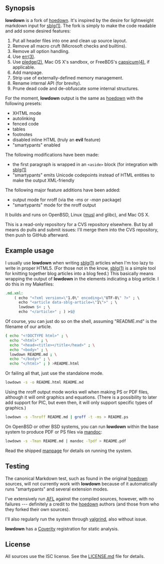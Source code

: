 ## Synopsis

**lowdown** is a fork of [hoedown](https://github.com/hoedown/hoedown).
It's inspired by the desire for lightweight markdown input for
[sblg(1)](https://kristaps.bsd.lv/sblg).  The fork is simply to make the
code readable and add some desired features:

1. Put all header files into one and clean up source layout.
2. Remove all macro cruft (Microsoft checks and builtins).
3. Remove all option handling.
4. Use [err(3)](http://man.openbsd.org/err.3).
5. Use [pledge(2)](http://man.openbsd.org/pledge.2), Mac OS X's sandbox,
   or FreeBDS's
   [capsicum(4)](https://www.freebsd.org/cgi/man.cgi?query=capsicum),
   if applicable.
6. Add manpage.
7. Strip use of externally-defined memory management.
8. Rename internal API (for brevity).
9. Prune dead code and de-obfuscate some internal structures.

For the moment, **lowdown** output is the same as
[hoedown](https://github.com/hoedown/hoedown) with the following presets:

- XHTML mode
- autolinking
- fenced code
- tables
- footnotes
- disabled inline HTML (truly an **evil** feature)
- "smartypants" enabled

The following modifications have been made:

- the first paragraph is wrapped in an `<aside>` block (for integration
  with [sblg(1)](https://kristaps.bsd.lv/sblg)
- "smartypants" emits Unicode codepoints instead of HTML entities to
  make the output XML-friendly

The following major feature additions have been added:

- output mode for nroff (via the *-ms* or *-man* package)
- "smartypants" mode for the nroff output

It builds and runs on OpenBSD, Linux ([musl](https://www.musl-libc.org/)
and glibc), and Mac OS X.

This is a read-only repository for a CVS repository elsewhere.  But by
all means do pulls and submit issues: I'll merge them into the CVS
repository, then push to GitHub afterward.

## Example usage

I usually use **lowdown** when writing
[sblg(1)](https://kristaps.bsd.lv/sblg) articles when I'm too lazy to
write in proper HTML5.
(For those not in the know, [sblg(1)](https://kristaps.bsd.lv/sblg) is a
simple tool for knitting together blog articles into a blog feed.)
This basically means wrapping the output of **lowdown** in the elements
indicating a blog article.
I do this in my Makefiles:

```Makefile
.md.xml:
	( echo "<?xml version=\"1.0\" encoding=\"UTF-8\" ?>" ; \
	  echo "<article data-sblg-article=\"1\">" ; \
	  lowdown $< ; \
	  echo "</article>" ; ) >$@
```

Of course, you can just do so on the shell, assuming "README.md" is the
filename of our article.

```sh
( echo "<!DOCTYPE html>" ; \
  echo "<html>" ; \
  echo "<head><title></title</head>" ; \
  echo "<body>" ; \
  lowdown README.md ; \
  echo "</body>" ; \
  echo "</html>" ; ) >README.html
```

Or failing all that, just use the standalone mode.

```sh
lowdown -s -o README.html README.md
```

Using the nroff output mode works well when making PS or PDF files,
although it will omit graphics and equations.
(There is a possibility to later add support for PIC, but even then, it
will only support specific types of graphics.)

```sh
lowdown -s -Tnroff README.md | groff -t -ms > README.ps
```

On OpenBSD or other BSD systems, you can run **lowdown** within the base
system to produce PDF or PS files via [mandoc](http://mdocml.bsd.lv):

```sh
lowdown -s -Tman README.md | mandoc -Tpdf > README.pdf
```

Read the shipped
[manpage](https://github.com/kristapsdz/lowdown/blob/master/lowdown.1)
for details on running the system.

## Testing

The canonical Markdown test, such as found in the original
[hoedown](https://github.com/hoedown/hoedown) sources, will not
currently work with **lowdown** because of it automatically runs
"smartypants" and several extension modes.

I've extensively run [AFL](http://lcamtuf.coredump.cx/afl/) against the
compiled sources, however, with no failures --- definitely a credit to
the [hoedown](https://github.com/hoedown/hoedown) authors (and those
from who they forked their own sources).

I'll also regularly run the system through
[valgrind](http://valgrind.org/), also without issue.

**lowdown** has a [Coverity](https://scan.coverity.com/projects/lowdown)
registration for static analysis.

## License

All sources use the ISC license.
See the [LICENSE.md](LICENSE.md) file for details.
